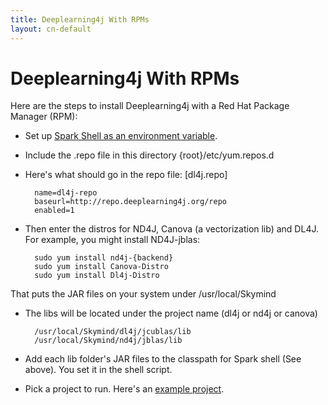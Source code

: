 ```yaml
---
title: Deeplearning4j With RPMs
layout: cn-default
---
```


# Deeplearning4j With RPMs

Here are the steps to install Deeplearning4j with a Red Hat Package Manager (RPM):

* Set up [Spark Shell as an environment variable](http://apache-spark-user-list.1001560.n3.nabble.com/Adding-external-jar-to-spark-shell-classpath-using-ADD-JARS-td1207.html).
* Include the .repo file in this directory
        {root}/etc/yum.repos.d
* Here's what should go in the repo file:
        [dl4j.repo]
        
        name=dl4j-repo
        baseurl=http://repo.deeplearning4j.org/repo
        enabled=1

* Then enter the distros for ND4J, Canova (a vectorization lib) and DL4J. For example, you might install ND4J-jblas:

        sudo yum install nd4j-{backend}
        sudo yum install Canova-Distro
        sudo yum install Dl4j-Distro
        
That puts the JAR files on your system under /usr/local/Skymind

* The libs will be located under the project name (dl4j or nd4j or canova) 

        /usr/local/Skymind/dl4j/jcublas/lib
        /usr/local/Skymind/nd4j/jblas/lib
        
* Add each lib folder's JAR files to the classpath for Spark shell (See above). You set it in the shell script. 
* Pick a project to run. Here's an [example project](https://github.com/deeplearning4j/scala-spark-examples).

